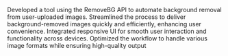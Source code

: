 Developed a tool using the RemoveBG API to automate background removal from user-uploaded images.
Streamlined the process to deliver background-removed images quickly and efficiently, enhancing user convenience.
Integrated responsive UI for smooth user interaction and functionality across devices.
Optimized the workflow to handle various image formats while ensuring high-quality output
